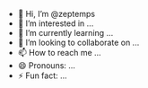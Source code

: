 - 👋 Hi, I’m @zeptemps
- 👀 I’m interested in ...
- 🌱 I’m currently learning ...
- 💞️ I’m looking to collaborate on ...
- 📫 How to reach me ...
- 😄 Pronouns: ...
- ⚡ Fun fact: ...

<!---
zeptemps/zeptemps is a ✨ special ✨ repository because its `README.md` (this file) appears on your GitHub profile.
You can click the Preview link to take a look at your changes.
--->
